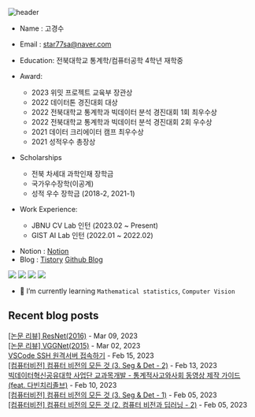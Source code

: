 
![header](https://capsule-render.vercel.app/api?type=waving&color=0000FF&height=250&section=header&text=Kyeongsoo%20Ko&fontColor=FFFFFF&fontSize=70&fontAlign=50)


- Name : 고경수         
- Email : star77sa@naver.com 
- Education: 전북대학교 통계학/컴퓨터공학 4학년 재학중
- Award:
  - 2023 위밋 프로젝트 교육부 장관상
  - 2022 데이터톤 경진대회 대상
  - 2022 전북대학교 통계학과 빅데이터 분석 경진대회 1회 최우수상
  - 2022 전북대학교 통계학과 빅데이터 분석 경진대회 2회 우수상
  - 2021 데이터 크리에이터 캠프 최우수상
  - 2021 성적우수 총장상

- Scholarships
  - 전북 차세대 과학인재 장학금
  - 국가우수장학(이공계)
  - 성적 우수 장학금 (2018-2, 2021-1)

- Work Experience:
  - JBNU CV Lab 인턴 (2023.02 ~ Present)
  - GIST AI Lab 인턴 (2022.01 ~ 2022.02)
<!--  
- 데이터 분석 대회
  |대회|대회명|순위|상위|
  |---|-------|----|----|
  |Dacon|[구내식당 식수 인원 예측 AI 경진대회](https://github.com/star77sa/DACON-The_number_of_diners_in_the_cafeteria_Prediction)|51/481|11%|
-->
- Notion : [Notion](https://ksko.notion.site/)
- Blog : [Tistory](https://ksko0424.tistory.com/)    [Github Blog](https://star77sa.github.io/TIL-Blog/)
<!--
[![solved.ac tier](http://mazassumnida.wtf/api/v2/generate_badge?boj=star77sa)](https://solved.ac/star77sa)
-->

<img src="https://img.shields.io/badge/Python-3776AB?style=flat-square&logo=Python&logoColor=white"/>   <img src="https://img.shields.io/badge/R-276DC3?style=flat-square&logo=R&logoColor=white"/>
<img src="https://img.shields.io/badge/C++-00599C?style=flat-square&logo=C%2B%2B&logoColor=white"/>
<img src="https://img.shields.io/badge/C-A8B9CC?style=flat-square&logo=C&logoColor=white"/>


- 🌱 I’m currently learning `Mathematical statistics`, `Computer Vision`

<!--
[![Hits](https://hits.seeyoufarm.com/api/count/incr/badge.svg?url=https%3A%2F%2Fgithub.com%2Fstar77sa&count_bg=%234100EA&title_bg=%23555555&icon=github.svg&icon_color=%23E7E7E7&title=VIEW&edge_flat=false)](https://hits.seeyoufarm.com)
-->

<!--
**star77sa/star77sa** is a ✨ _special_ ✨ repository because its `README.md` (this file) appears on your GitHub profile.

Here are some ideas to get you started:

- 🔭 I’m currently working on ...
- 🌱 I’m currently learning ...
- 👯 I’m looking to collaborate on ...
- 🤔 I’m looking for help with ...
- 💬 Ask me about ...
- 📫 How to reach me: ...
- 😄 Pronouns: ...
- ⚡ Fun fact: ...
-->

## Recent blog posts
[[논문 리뷰] ResNet(2016)](https://ksko0424.tistory.com/24) - Mar 09, 2023<br>
                            [[논문 리뷰] VGGNet(2015)](https://ksko0424.tistory.com/23) - Mar 02, 2023<br>
                            [VSCode SSH 원격서버 접속하기](https://ksko0424.tistory.com/18) - Feb 15, 2023<br>
                            [[컴퓨터비전] 컴퓨터 비전의 모든 것 (3. Seg & Det - 2)](https://ksko0424.tistory.com/17) - Feb 13, 2023<br>
                            [빅데이터혁신공유대학 사업단 교과목개발 - 통계적사고와사회 동영상 제작 가이드(feat. 다빈치리졸브)](https://ksko0424.tistory.com/16) - Feb 10, 2023<br>
                            [[컴퓨터비전] 컴퓨터 비전의 모든 것 (3. Seg & Det - 1)](https://ksko0424.tistory.com/15) - Feb 05, 2023<br>
                            [[컴퓨터비전] 컴퓨터 비전의 모든 것 (2. 컴퓨터 비전과 딥러닝 - 2)](https://ksko0424.tistory.com/14) - Feb 05, 2023<br>
                            